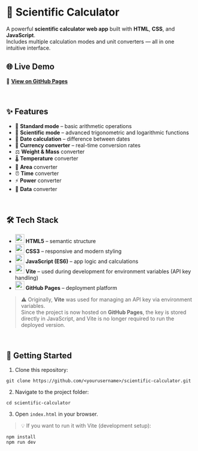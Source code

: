 <h1>🧮 Scientific Calculator</h1>

<p>
  A powerful <strong>scientific calculator web app</strong> built with 
  <strong>HTML</strong>, <strong>CSS</strong>, and <strong>JavaScript</strong>.<br />
  Includes multiple calculation modes and unit converters — all in one intuitive interface.
</p>

<h2>🌐 Live Demo</h2>
<p>
  🔗 <a href="https://g3rfo.github.io/scientific_calculator/">
  <strong>View on GitHub Pages</strong></a>
</p>
<br>

<h2>✨ Features</h2>
<ul>
  <li>🧠 <strong>Standard mode</strong> – basic arithmetic operations</li>
  <li>🔬 <strong>Scientific mode</strong> – advanced trigonometric and logarithmic functions</li>
  <li>📅 <strong>Date calculation</strong> – difference between dates</li>
  <li>💱 <strong>Currency converter</strong> – real-time conversion rates</li>
  <li>⚖️ <strong>Weight & Mass</strong> converter</li>
  <li>🌡️ <strong>Temperature</strong> converter</li>
  <li>📏 <strong>Area</strong> converter</li>
  <li>⏰ <strong>Time</strong> converter</li>
  <li>⚡ <strong>Power</strong> converter</li>
  <li>💾 <strong>Data</strong> converter</li>
</ul>
<br>
<h2>🛠️ Tech Stack</h2>
<ul>
  <li><img width="24" height="24" src="https://github.com/user-attachments/assets/4929f674-7dde-4cbd-b24a-f0a0af8cef6a"/> <strong>HTML5</strong> – semantic structure</li>
  <li><img width="24" height="24" src="https://github.com/user-attachments/assets/648522d5-1c49-4922-b9ae-6ea3070363f5"/> <strong>CSS3</strong> – responsive and modern styling</li>
  <li><img width="24" height="24" src="https://github.com/user-attachments/assets/bfd87361-3ea4-4a67-b599-2899646e1f61"/> <strong>JavaScript (ES6)</strong> – app logic and calculations</li>
  <li><img width="24" height="24" src="https://github.com/user-attachments/assets/027db69b-82c6-469e-9edf-5d1b2b625b78"/> <strong>Vite</strong> – used during development for environment variables (API key handling)</li>
  <li><img width="24" height="24" src="https://github.com/user-attachments/assets/2300577a-aead-4715-8de8-d029e2fa32f7"/> <strong>GitHub Pages</strong> – deployment platform</li>
</ul>

<blockquote>
  ⚠️ Originally, <strong>Vite</strong> was used for managing an API key via environment variables.<br />
  Since the project is now hosted on <strong>GitHub Pages</strong>, the key is stored directly in JavaScript, 
  and Vite is no longer required to run the deployed version.
</blockquote>
<br>
<h2>🚀 Getting Started</h2>
<ol>
  <li>Clone this repository:</li>
</ol>

<pre><code>git clone https://github.com/&lt;yourusername&gt;/scientific-calculator.git
</code></pre>

<ol start="2">
  <li>Navigate to the project folder:</li>
</ol>

<pre><code>cd scientific-calculator
</code></pre>

<ol start="3">
  <li>Open <code>index.html</code> in your browser.</li>
</ol>

<blockquote>
  💡 If you want to run it with Vite (development setup):
</blockquote>

<pre><code>npm install
npm run dev
</code></pre>

